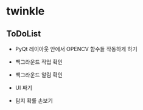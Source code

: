 # twinkle
## ToDoList
- PyQt 레이아웃 안에서 OPENCV 함수들 작동하게 하기
- 백그라운드 작업 확인
- 백그라운드 알림 확인
- UI 짜기

- 탐지 확률 손보기
  
